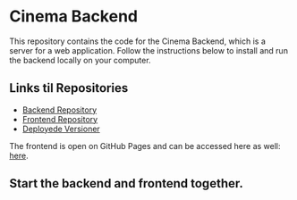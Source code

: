 # Cinema Backend

This repository contains the code for the Cinema Backend, which is a server for a web application. Follow the instructions below to install and run the backend locally on your computer.

## Links til Repositories
- [Backend Repository](https://github.com/MadsFolkmann/biograf-backend-AEM)
- [Frontend Repository](https://github.com/MadsFolkmann/biograf-frontend-AEM)
- [Deployede Versioner](https://kind-cliff-0dab30103.4.azurestaticapps.net/)

The frontend is open on GitHub Pages and can be accessed here as well: [here](https://madsfolkmann.github.io/biograf-frontend-AEM/).

## Start the backend and frontend together.
